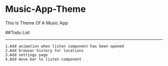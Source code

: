 # Music-App-Theme
This Is Theme Of A Music App

##Todo List 

---
```
1.Add animation when listen component has been opened
2.Add browser history for locations 
3.Add settings page 
4.Add move bar to listen component 
```
